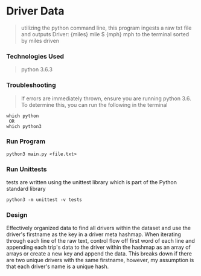 # Driver Data
> utilizing the python command line, this program ingests a raw txt file and outputs Driver: {miles} mile $ {mph} mph to the terminal sorted by miles driven


### Technologies Used
> python 3.6.3


### Troubleshooting
> If errors are immediately thrown, ensure you are running python 3.6. To determine this, you can run the following in the terminal
```
which python
 OR
which python3
```

### Run Program
```
python3 main.py <file.txt>
```

### Run Unittests
tests are written using the unittest library which is part of the Python standard library
```
python3 -m unittest -v tests
```

### Design
Effectively organized data to find all drivers within the dataset and use the driver's firstname as the key in a  driver meta hashmap.
When iterating through each line of the raw text, control flow off first word of each line and appending each trip's
data to the driver within the hashmap as an array of arrays or create a new key and append the data. This breaks down if there are two unique drivers with the same
firstname, however, my assumption is that each driver's name is a unique hash.

